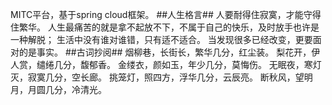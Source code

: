 MITC平台，基于spring cloud框架。
##人生格言##
人要耐得住寂寞，才能守得住繁华。
人生最痛苦的就是拿不起放不下，不属于自己的快乐，及时放手也许是一种解脱；
生活中没有谁对谁错，只有适不适合。
当发现很多已经改变，更要面对的是事实。
##古词抄阅##
烟柳巷，长街长，繁华几分，红尘装。
梨花开，伊人赏，缱绻几分，馥郁香。
金缕衣，颜如玉，年少几分，莫悔伤。
无眠夜，寒灯灭，寂寞几分，空长廊。
挑笼灯，照四方，浮华几分，云辰亮。
断秋风，望明月，月圆几分，冷清光。